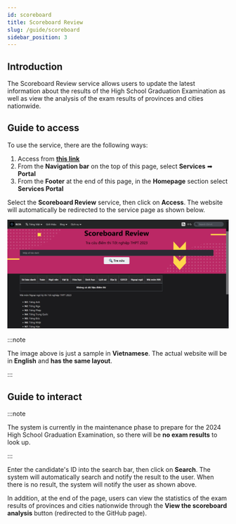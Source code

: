 ```yaml
---
id: scoreboard
title: Scoreboard Review
slug: /guide/scoreboard
sidebar_position: 3
---
```


## Introduction

The Scoreboard Review service allows users to update the latest information about the results of the High School Graduation Examination as well as view the analysis of the exam results of provinces and cities nationwide.

## Guide to access

To use the service, there are the following ways:

1. Access from [**this link**](../../../en/services)
2. From the **Navigation bar** on the top of this page, select **Services** ➡ **Portal**
3. From the **Footer** at the end of this page, in the **Homepage** section select **Services Portal**

Select the **Scoreboard Review** service, then click on **Access**. The website will automatically be redirected to the service page as shown below.

![Scoreboard](../../../../../public/img/services/scoreboard.png)

:::note

The image above is just a sample in **Vietnamese**. The actual website will be in **English** and **has the same layout**.

:::

## Guide to interact

:::note

The system is currently in the maintenance phase to prepare for the 2024 High School Graduation Examination, so there will be **no exam results** to look up.

:::

Enter the candidate's ID into the search bar, then click on **Search**. The system will automatically search and notify the result to the user. When there is no result, the system will notify the user as shown above.

In addition, at the end of the page, users can view the statistics of the exam results of provinces and cities nationwide through the **View the scoreboard analysis** button (redirected to the GitHub page).
